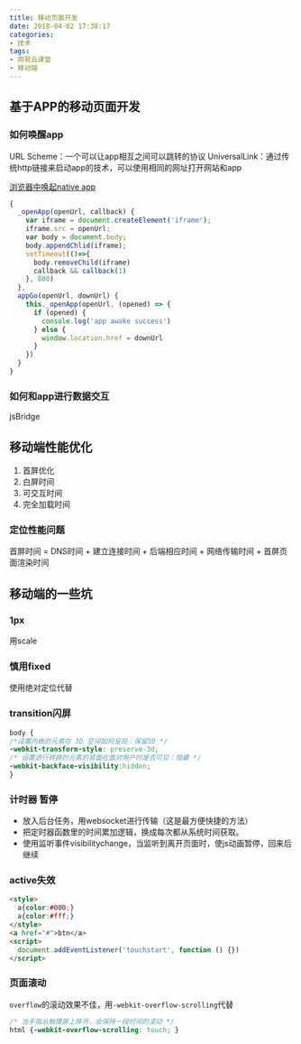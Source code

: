 ```yaml
---
title: 移动页面开发
date: 2018-04-02 17:38:17
categories:
- 技术
tags:
- 网易云课堂
- 移动端
---
```


## 基于APP的移动页面开发

### 如何唤醒app
URL Scheme：一个可以让app相互之间可以跳转的协议
UniversalLink：通过传统http链接来启动app的技术，可以使用相同的网址打开网站和app

[浏览器中唤起native app](https://segmentfault.com/a/1190000005848133)

``` javascript
{
  _openApp(openUrl, callback) {
    var iframe = document.createElement('iframe');
    iframe.src = openUrl;
    var body = document.body;
    body.appendChlid(iframe);
    setTimeout(()=>{
      body.removeChild(iframe)
      callback && callback(1)
    }, 800)
  },
  appGo(openUrl, downUrl) {
    this._openApp(openUrl, (opened) => {
      if (opened) {
        console.log('app awake success')
      } else {
        window.location.href = downUrl
      }
    })
  }
}
```

### 如何和app进行数据交互
jsBridge


## 移动端性能优化
1. 首屏优化
2. 白屏时间
3. 可交互时间
4. 完全加载时间

### 定位性能问题
首屏时间 = DNS时间 + 建立连接时间 + 后端相应时间 + 网络传输时间 + 首屏页面渲染时间

## 移动端的一些坑
### 1px
用scale

### 慎用fixed
使用绝对定位代替

### transition闪屏
``` css
body {
/*设置内嵌的元素在 3D 空间如何呈现：保留3D */
-webkit-transform-style: preserve-3d;
/* 设置进行转换的元素的背面在面对用户时是否可见：隐藏 */
-webkit-backface-visibility:hidden;
}
```

### 计时器 暂停
- 放入后台任务，用websocket进行传输（这是最方便快捷的方法）
- 把定时器函数里的时间累加逻辑，换成每次都从系统时间获取。
- 使用监听事件visibilitychange，当监听到离开页面时，使js动画暂停，回来后继续

### active失效
``` html
<style>
  a{color:#000;}
  a{color:#fff;}
</style>
<a href="#">btn</a>
<script>
  document.addEventListener('touchstart', function () {})
</script>
```

### 页面滚动

`overflow`的滚动效果不佳，用`-webkit-overflow-scrolling`代替
``` css
/* 当手指从触摸屏上移开，会保持一段时间的滚动 */
html {-webkit-overflow-scrolling: touch; }
```
